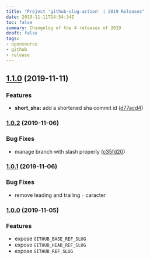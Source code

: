 ```yaml
---
title: "Project 'github-slug-action' | 2019 Releases"
date: 2019-11-11T14:54:34Z
toc: false
summary: Changelog of the 4 releases of 2019
draft: false
tags:
- opensource
- github
- release
---
```

## [1.1.0](http://github.com/rlespinasse/github-slug-action/compare/1.0.2...1.1.0) (2019-11-11)


### Features

* **short_sha:** add a shortened sha commit id ([d77acd4](http://github.com/rlespinasse/github-slug-action/commit/d77acd4f478b6971e0f7b2c9d1d4e721032bc5ab))



### [1.0.2](http://github.com/rlespinasse/github-slug-action/compare/1.0.1...1.0.2) (2019-11-06)


### Bug Fixes

* manage branch with slash properly ([c35fd20](http://github.com/rlespinasse/github-slug-action/commit/c35fd2094f6f0cb6c4858cf6db020eedd535671d))



### [1.0.1](http://github.com/rlespinasse/github-slug-action/compare/1.0.0...1.0.1) (2019-11-06)


### Bug Fixes

* remove leading and trailing `-` caracter



### [1.0.0](http://github.com/rlespinasse/github-slug-action/compare/e93e3eb...1.0.0) (2019-11-05)


### Features

* expose `GITHUB_BASE_REF_SLUG`
* expose `GITHUB_HEAD_REF_SLUG`
* expose `GITHUB_REF_SLUG`